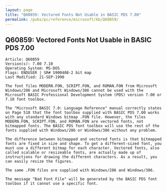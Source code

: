 ```yaml
---
layout: page
title: "Q60859: Vectored Fonts Not Usable in BASIC PDS 7.00"
permalink: /pubs/pc/reference/microsoft/kb/Q60859/
---
```


## Q60859: Vectored Fonts Not Usable in BASIC PDS 7.00

	Article: Q60859
	Version(s): 7.00 7.10
	Operating System: MS-DOS
	Flags: ENDUSER | SR# S900408-2 bit map
	Last Modified: 21-SEP-1990
	
	The font files MODERN.FON, SCRIPT.FON, and ROMAN.FON from Microsoft
	Windows/286 and Microsoft Windows/386 cannot be used with the
	Microsoft BASIC Professional Development System (PDS) version 7.00 or
	7.10 font toolbox.
	
	The "Microsoft BASIC 7.0: Language Reference" manual correctly states
	on Page 518 that the font toolbox supplied with BASIC PDS 7.00 works
	with any standard Windows bitmap .FON file. However, the files
	MODERN.FON, SCRIPT.FON, and ROMAN.FON are vectored fonts, not
	bitmapped fonts. The BASIC PDS font toolbox will use the rest of the
	fonts supplied with Windows/286 or Windows/386 without any problem.
	
	The difference between bitmapped and vectored fonts is that bitmapped
	fonts are fixed in size and shape. To get a different-sized font, you
	must use a different bitmap for each character. Vectored fonts, also
	called scalable or resizeable fonts, are actually made up of
	instructions for drawing the different characters. As a result, you
	can easily resize the figures.
	
	The same .FON files are supplied with Windows/286 and Windows/386.
	
	The message "Bad Font File" will be generated by the BASIC PDS font
	toolbox if it cannot use a specific font.

